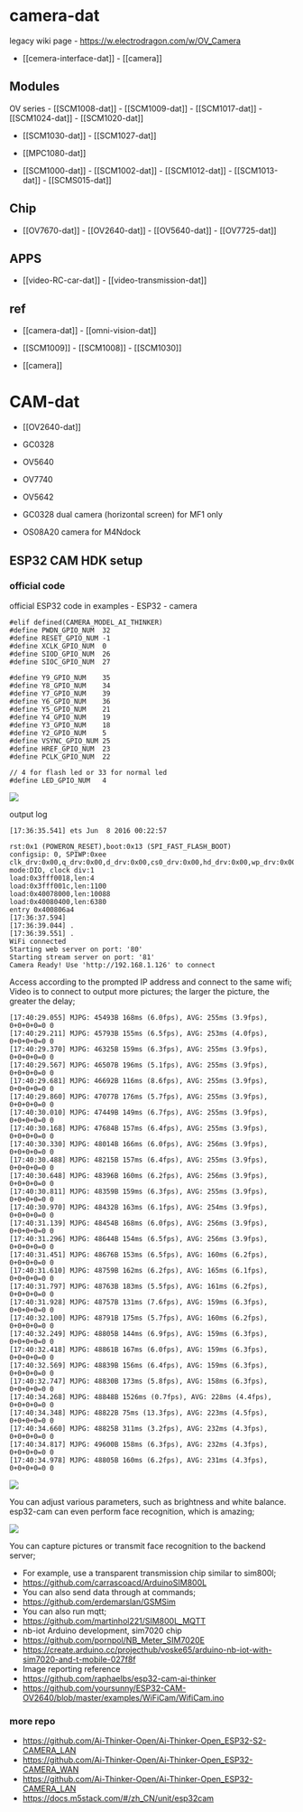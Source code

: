 

# camera-dat 

legacy wiki page - https://w.electrodragon.com/w/OV_Camera

- [[cemera-interface-dat]] - [[camera]]


## Modules 

OV series - [[SCM1008-dat]] - [[SCM1009-dat]] - [[SCM1017-dat]] - [[SCM1024-dat]] - [[SCM1020-dat]]

- [[SCM1030-dat]] - [[SCM1027-dat]]

- [[MPC1080-dat]]

- [[SCM1000-dat]] - [[SCM1002-dat]] - [[SCM1012-dat]] - [[SCM1013-dat]] - [[SCMS015-dat]]




## Chip 

- [[OV7670-dat]] - [[OV2640-dat]] - [[OV5640-dat]] - [[OV7725-dat]]


## APPS

- [[video-RC-car-dat]] - [[video-transmission-dat]]

## ref 

- [[camera-dat]] - [[omni-vision-dat]]

- [[SCM1009]] - [[SCM1008]] - [[SCM1030]]

- [[camera]]

# CAM-dat

- [[OV2640-dat]]

- GC0328

- OV5640
- OV7740
- OV5642
- GC0328 dual camera (horizontal screen) for MF1 only
- OS08A20 camera for M4Ndock


## ESP32 CAM HDK setup 

### official code 

official ESP32 code in examples - ESP32 - camera 

    #elif defined(CAMERA_MODEL_AI_THINKER)
    #define PWDN_GPIO_NUM  32
    #define RESET_GPIO_NUM -1
    #define XCLK_GPIO_NUM  0
    #define SIOD_GPIO_NUM  26
    #define SIOC_GPIO_NUM  27

    #define Y9_GPIO_NUM    35
    #define Y8_GPIO_NUM    34
    #define Y7_GPIO_NUM    39
    #define Y6_GPIO_NUM    36
    #define Y5_GPIO_NUM    21
    #define Y4_GPIO_NUM    19
    #define Y3_GPIO_NUM    18
    #define Y2_GPIO_NUM    5
    #define VSYNC_GPIO_NUM 25
    #define HREF_GPIO_NUM  23
    #define PCLK_GPIO_NUM  22

    // 4 for flash led or 33 for normal led
    #define LED_GPIO_NUM   4

![](2024-12-28-16-17-42.png)


output log 

    [17:36:35.541] ets Jun  8 2016 00:22:57

    rst:0x1 (POWERON_RESET),boot:0x13 (SPI_FAST_FLASH_BOOT)
    configsip: 0, SPIWP:0xee
    clk_drv:0x00,q_drv:0x00,d_drv:0x00,cs0_drv:0x00,hd_drv:0x00,wp_drv:0x00
    mode:DIO, clock div:1
    load:0x3fff0018,len:4
    load:0x3fff001c,len:1100
    load:0x40078000,len:10088
    load:0x40080400,len:6380
    entry 0x400806a4
    [17:36:37.594] 
    [17:36:39.044] .
    [17:36:39.551] .
    WiFi connected
    Starting web server on port: '80'
    Starting stream server on port: '81'
    Camera Ready! Use 'http://192.168.1.126' to connect

Access according to the prompted IP address and connect to the same wifi;
Video is to connect to output more pictures; the larger the picture, the greater the delay;


    [17:40:29.055] MJPG: 45493B 168ms (6.0fps), AVG: 255ms (3.9fps), 0+0+0+0=0 0
    [17:40:29.211] MJPG: 45793B 155ms (6.5fps), AVG: 253ms (4.0fps), 0+0+0+0=0 0
    [17:40:29.370] MJPG: 46325B 159ms (6.3fps), AVG: 255ms (3.9fps), 0+0+0+0=0 0
    [17:40:29.567] MJPG: 46507B 196ms (5.1fps), AVG: 255ms (3.9fps), 0+0+0+0=0 0
    [17:40:29.681] MJPG: 46692B 116ms (8.6fps), AVG: 255ms (3.9fps), 0+0+0+0=0 0
    [17:40:29.860] MJPG: 47077B 176ms (5.7fps), AVG: 255ms (3.9fps), 0+0+0+0=0 0
    [17:40:30.010] MJPG: 47449B 149ms (6.7fps), AVG: 255ms (3.9fps), 0+0+0+0=0 0
    [17:40:30.168] MJPG: 47684B 157ms (6.4fps), AVG: 255ms (3.9fps), 0+0+0+0=0 0
    [17:40:30.330] MJPG: 48014B 166ms (6.0fps), AVG: 256ms (3.9fps), 0+0+0+0=0 0
    [17:40:30.488] MJPG: 48215B 157ms (6.4fps), AVG: 255ms (3.9fps), 0+0+0+0=0 0
    [17:40:30.648] MJPG: 48396B 160ms (6.2fps), AVG: 256ms (3.9fps), 0+0+0+0=0 0
    [17:40:30.811] MJPG: 48359B 159ms (6.3fps), AVG: 255ms (3.9fps), 0+0+0+0=0 0
    [17:40:30.970] MJPG: 48432B 163ms (6.1fps), AVG: 254ms (3.9fps), 0+0+0+0=0 0
    [17:40:31.139] MJPG: 48454B 168ms (6.0fps), AVG: 256ms (3.9fps), 0+0+0+0=0 0
    [17:40:31.296] MJPG: 48644B 154ms (6.5fps), AVG: 256ms (3.9fps), 0+0+0+0=0 0
    [17:40:31.451] MJPG: 48676B 153ms (6.5fps), AVG: 160ms (6.2fps), 0+0+0+0=0 0
    [17:40:31.610] MJPG: 48759B 162ms (6.2fps), AVG: 165ms (6.1fps), 0+0+0+0=0 0
    [17:40:31.797] MJPG: 48763B 183ms (5.5fps), AVG: 161ms (6.2fps), 0+0+0+0=0 0
    [17:40:31.928] MJPG: 48757B 131ms (7.6fps), AVG: 159ms (6.3fps), 0+0+0+0=0 0
    [17:40:32.100] MJPG: 48791B 175ms (5.7fps), AVG: 160ms (6.2fps), 0+0+0+0=0 0
    [17:40:32.249] MJPG: 48805B 144ms (6.9fps), AVG: 159ms (6.3fps), 0+0+0+0=0 0
    [17:40:32.418] MJPG: 48861B 167ms (6.0fps), AVG: 159ms (6.3fps), 0+0+0+0=0 0
    [17:40:32.569] MJPG: 48839B 156ms (6.4fps), AVG: 159ms (6.3fps), 0+0+0+0=0 0
    [17:40:32.747] MJPG: 48830B 173ms (5.8fps), AVG: 158ms (6.3fps), 0+0+0+0=0 0
    [17:40:34.268] MJPG: 48848B 1526ms (0.7fps), AVG: 228ms (4.4fps), 0+0+0+0=0 0
    [17:40:34.348] MJPG: 48822B 75ms (13.3fps), AVG: 223ms (4.5fps), 0+0+0+0=0 0
    [17:40:34.660] MJPG: 48825B 311ms (3.2fps), AVG: 232ms (4.3fps), 0+0+0+0=0 0
    [17:40:34.817] MJPG: 49600B 158ms (6.3fps), AVG: 232ms (4.3fps), 0+0+0+0=0 0
    [17:40:34.978] MJPG: 48805B 160ms (6.2fps), AVG: 231ms (4.3fps), 0+0+0+0=0 0


![](2024-12-28-16-19-35.png)

You can adjust various parameters, such as brightness and white balance.
esp32-cam can even perform face recognition, which is amazing;

![](2024-12-28-16-20-01.png)


You can capture pictures or transmit face recognition to the backend server;

- For example, use a transparent transmission chip similar to sim800l;
- https://github.com/carrascoacd/ArduinoSIM800L
- You can also send data through at commands;
- https://github.com/erdemarslan/GSMSim
- You can also run mqtt;
- https://github.com/martinhol221/SIM800L_MQTT
- nb-iot Arduino development, sim7020 chip
- https://github.com/pornpol/NB_Meter_SIM7020E
- https://create.arduino.cc/projecthub/voske65/arduino-nb-iot-with-sim7020-and-t-mobile-027f8f
- Image reporting reference
- https://github.com/raphaelbs/esp32-cam-ai-thinker
- https://github.com/yoursunny/ESP32-CAM-OV2640/blob/master/examples/WiFiCam/WifiCam.ino



### more repo

- https://github.com/Ai-Thinker-Open/Ai-Thinker-Open_ESP32-S2-CAMERA_LAN
- https://github.com/Ai-Thinker-Open/Ai-Thinker-Open_ESP32-CAMERA_WAN
- https://github.com/Ai-Thinker-Open/Ai-Thinker-Open_ESP32-CAMERA_LAN
- https://docs.m5stack.com/#/zh_CN/unit/esp32cam





